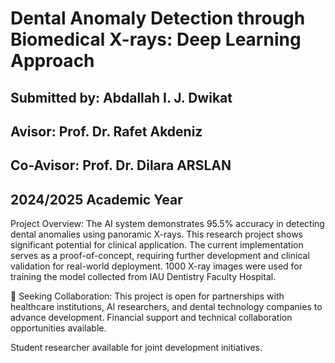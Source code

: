 # Dental Anomaly Detection through Biomedical X-rays: Deep Learning Approach
## Submitted by: Abdallah I. J. Dwikat
## Avisor: Prof. Dr. Rafet Akdeniz
## Co-Avisor: Prof. Dr. Dilara ARSLAN
## 2024/2025 Academic Year

Project Overview:
The AI system demonstrates 95.5% accuracy in detecting dental anomalies using panoramic X-rays. This research project shows significant potential for clinical application. The current implementation serves as a proof-of-concept, requiring further development and clinical validation for real-world deployment. 1000 X-ray images were used for training the model collected from IAU Dentistry Faculty Hospital.

🚀 Seeking Collaboration: 
This project is open for partnerships with healthcare institutions, AI researchers, and dental technology companies to advance development. Financial support and technical collaboration opportunities available.

Student researcher available for joint development initiatives.
